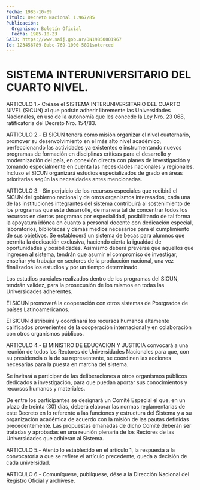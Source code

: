 ```yaml
---
Fecha: 1985-10-09
Título: Decreto Nacional 1.967/85
Publicación:
  Organismo: Boletín Oficial
  Fecha: 1985-10-23
SAIJ: https://www.saij.gob.ar/DN19850001967
Id: 123456789-0abc-769-1000-5891soterced
---
```

# SISTEMA INTERUNIVERSITARIO DEL CUARTO NIVEL.

<a id="1"></a>
ARTICULO  1.- Créase el SISTEMA INTERUNIVERSITARIO DEL CUARTO NIVEL (SICUN)  al    que  podrán  adherir  libremente  las  Universidades Nacionales, en uso  de  la autonomía que les concede la Ley Nro. 23 068, ratificatoria del Decreto Nro. 154/83.

<a id="2"></a>
ARTICULO  2.-  El  SICUN  tendrá  como  misión  organizar  el nivel cuaternario,  promover  su  desenvolvimiento  en  el más alto nivel académico,    perfeccionando  las  actividades  ya  existentes    e instrumentando    nuevos  programas  de  formación  en  disciplinas críticas para el desarrollo  y  modernización del país, en conexión directa  con planes de investigación  y  tomando  especialmente  en cuenta las  necesidades  nacionales  y regionales. Incluso el SICUN organizará estudios especializados de  grado  en áreas prioritarias según las necesidades antes mencionadas.

<a id="3"></a>
ARTICULO  3.- Sin perjuicio de los recursos especiales que recibirá el SICUN del  gobierno  nacional y de otros organismos interesados, cada una de las instituciones  integrantes  del sistema contribuirá al  sostenimiento de los programas que este desarrolle,  de  manera tal de  concentrar  todos  los  recursos  en  ciertos programas por especialidad,  posibilitando  de tal forma la apoyatura  idónea  en cuanto  a personal docente con dedicación  especial,  laboratorios, bibliotecas  y  demás medios necesarios para el cumplimiento de sus objetivos. Se establecerá  un  sistema  de  becas  para alumnos que permita  la  dedicación exclusiva, haciendo cierta la  igualdad  de oportunidades    y  posibilidades.  Asimismo  deberá  preverse  que aquellos que ingresen  al sistema, tendrán que asumir el compromiso de investigar, enseñar y/o  trabajar  en  sectores de la producción nacional,  una  vez  finalizados  los  estudios  y  por  un  tiempo determinado.

Los  estudios  parciales realizados dentro  de  los  programas  del SICUN, tendrán validez,  para la prosecusión de los mismos en todas las Universidades adherentes.

El SICUN promoverá la cooperación  con otros sistemas de Postgrados de países Latinoamericanos.

El SICUN distribuirá y coordinará los  recursos  humanos  altamente calificados  provenientes  de  la  cooperación  internacional y  en colaboración con otros organismos públicos.

<a id="4"></a>
ARTICULO  4.-  El  MINISTRO DE EDUCACION Y JUSTICIA convocará a una reunión de todos los  Rectores  de  Universidades  Nacionales  para que,  con su presidencia o la de su representante, se coordinen las acciones  necesarias  para  la  puesta  en marcha del sistema.

Se invitará a participar de las deliberaciones  a  otros organismos públicos  dedicados  a investigación, para que puedan  aportar  sus conocimientos y recursos humanos y materiales.

De entre los participantes  se designará un Comité Especial el que, en  un  plazo  de treinta (30) días,  deberá  elaborar  las  normas reglamentarias de  este  Decreto  en lo referente a las funciones y estructura  del Sistema y a su organización  académica  de  acuerdo con  la  misión   de  las  pautas  definidas  precedentemente.  Las propuestas  emanadas   de  dicho  Comité  deberán  ser  tratadas  y aprobadas  en  una  reunión    plenaria  de  los  Rectores  de  las Universidades que adhieran al Sistema.

<a id="5"></a>
ARTICULO  5.-  Atento lo establecido en el artículo 1, la respuesta a la convocatoria  a que se refiere el artículo precedente, queda a decisión de cada universidad.

<a id="6"></a>
ARTICULO  6.- Comuníquese, publíquese, dése a la Dirección Nacional del Registro Oficial y archívese.